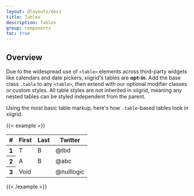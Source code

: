 ```yaml
---
layout: @layouts/docs
title: Tables
description: Tables
group: components
toc: true
---
```



## Overview

Due to the widespread use of `<table>` elements across third-party widgets like calendars and date pickers, xiigrid's tables are **opt-in**. Add the base class `.table` to any `<table>`, then extend with our optional modifier classes or custom styles. All table styles are not inherited in xiigrid, meaning any nested tables can be styled independent from the parent.

Using the most basic table markup, here's how `.table`-based tables look in xiigrid.

{{< example >}}
<table class="table">
    <thead>
    <tr>
        <th scope="col">#</th>
        <th scope="col">First</th>
        <th scope="col">Last</th>
        <th scope="col">Twitter</th>
    </tr>
    </thead>
    <tbody>
    <tr>
        <th scope="row">1</th>
        <td>T</td>
        <td>B</td>
        <td>@tbd</td>
    </tr>
    <tr>
        <th scope="row">2</th>
        <td>A</td>
        <td>B</td>
        <td>@abc</td>
    </tr>
    <tr>
        <th scope="row">3</th>
        <td colspan="2">Void</td>
        <td>@nulllogic</td>
    </tr>
    </tbody>
</table>
{{< /example >}}
